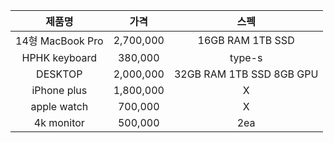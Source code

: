 |      제품명      |    가격   |           스펙           |
|:----------------:|:---------:|:------------------------:|
| 14형 MacBook Pro | 2,700,000 |     16GB RAM 1TB SSD     |
|   HPHK keyboard  |  380,000  |          type-s          |
|      DESKTOP     | 2,000,000 | 32GB RAM 1TB SSD 8GB GPU |
|    iPhone plus   | 1,800,000 |             X            |
|    apple watch   |  700,000  |             X            |
|    4k monitor    |  500,000  |            2ea           |